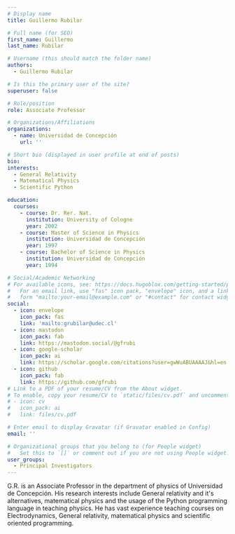 ```yaml
---
# Display name
title: Guillermo Rubilar

# Full name (for SEO)
first_name: Guillermo
last_name: Rubilar

# Username (this should match the folder name)
authors:
  - Guillermo Rubilar

# Is this the primary user of the site?
superuser: false

# Role/position
role: Associate Professor

# Organizations/Affiliations
organizations:
  - name: Universidad de Concepción
    url: ''

# Short bio (displayed in user profile at end of posts)
bio: 
interests:
  - General Relativity
  - Matematical Physics
  - Scientific Python

education:
  courses:
    - course: Dr. Rer. Nat.
      institution: University of Cologne
      year: 2002
    - course: Master of Science in Physics
      institution: Universidad de Concepción
      year: 1997
    - course: Bachelor of Science in Physics
      institution: Universidad de Concepción
      year: 1994

# Social/Academic Networking
# For available icons, see: https://docs.hugoblox.com/getting-started/page-builder/#icons
#   For an email link, use "fas" icon pack, "envelope" icon, and a link in the
#   form "mailto:your-email@example.com" or "#contact" for contact widget.
social:
  - icon: envelope
    icon_pack: fas
    link: 'mailto:grubilar@udec.cl'
  - icon: mastodon
    icon_pack: fab
    link: https://mastodon.social/@gfrubi
  - icon: google-scholar
    icon_pack: ai
    link: https://scholar.google.com/citations?user=gwWuABUAAAAJ&hl=en
  - icon: github
    icon_pack: fab
    link: https://github.com/gfrubi
# Link to a PDF of your resume/CV from the About widget.
# To enable, copy your resume/CV to `static/files/cv.pdf` and uncomment the lines below.
# - icon: cv
#   icon_pack: ai
#   link: files/cv.pdf

# Enter email to display Gravatar (if Gravatar enabled in Config)
email: ''

# Organizational groups that you belong to (for People widget)
#   Set this to `[]` or comment out if you are not using People widget.
user_groups:
  - Principal Investigators
---
```

G.R. is an Associate Professor in the department of physics of Universidad de Concepción. His research interests include General relativity and it's alternatives, matematical physics and the usage of the Python programming language in teaching physics. He has vast experience teaching courses on Electrodynamics, General relativity, matematical physics and scientific oriented programming.

